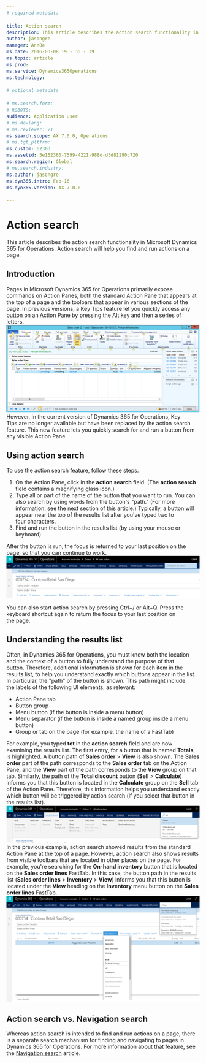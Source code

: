 ```yaml
---
# required metadata

title: Action search
description: This article describes the action search functionality in Microsoft Dynamics 365 for Operations. Action search will help you find and run actions on a page.
author: jasongre
manager: AnnBe
ms.date: 2016-03-08 19 - 35 - 39
ms.topic: article
ms.prod: 
ms.service: Dynamics365Operations
ms.technology: 

# optional metadata

# ms.search.form: 
# ROBOTS: 
audience: Application User
# ms.devlang: 
# ms.reviewer: 71
ms.search.scope: AX 7.0.0, Operations
# ms.tgt_pltfrm: 
ms.custom: 62303
ms.assetid: 5e152360-7599-4221-988d-d3d81290c720
ms.search.region: Global
# ms.search.industry: 
ms.author: jasongre
ms.dyn365.intro: Feb-16
ms.dyn365.version: AX 7.0.0

---
```


# Action search

This article describes the action search functionality in Microsoft Dynamics 365 for Operations. Action search will help you find and run actions on a page.

Introduction
------------

Pages in Microsoft Dynamics 365 for Operations primarily expose commands on Action Panes, both the standard Action Pane that appears at the top of a page and the toolbars that appear in various sections of the page. In previous versions, a Key Tips feature let you quickly access any button on an Action Pane by pressing the Alt key and then a series of letters. [![keyTipsAX6](./media/keytipsax6.png)](./media/keytipsax6.png) However, in the current version of Dynamics 365 for Operations, Key Tips are no longer available but have been replaced by the action search feature. This new feature lets you quickly search for and run a button from any visible Action Pane.

## Using action search
To use the action search feature, follow these steps.

1.  On the Action Pane, click in the **action search** field. (The **action search** field contains a magnifying glass icon.)
2.  Type all or part of the name of the button that you want to run. You can also search by using words from the button's "path." (For more information, see the next section of this article.) Typically, a button will appear near the top of the results list after you've typed two to four characters.
3.  Find and run the button in the results list (by using your mouse or keyboard).

After the button is run, the focus is returned to your last position on the page, so that you can continue to work. [![action-search-field](./media/action-search-field.png)](./media/action-search-field.png)

You can also start action search by pressing Ctrl+/ or Alt+Q. Press the keyboard shortcut again to return the focus to your last position on the page.

## Understanding the results list
Often, in Dynamics 365 for Operations, you must know both the location and the context of a button to fully understand the purpose of that button. Therefore, additional information is shown for each item in the results list, to help you understand exactly which buttons appear in the list. In particular, the "path" of the button is shown. This path might include the labels of the following UI elements, as relevant:

-   Action Pane tab
-   Button group
-   Menu button (if the button is inside a menu button)
-   Menu separator (if the button is inside a named group inside a menu button)
-   Group or tab on the page (for example, the name of a FastTab)

For example, you typed **tot** in the **action search** field and are now examining the results list. The first entry, for a button that is named **Totals**, is highlighted. A button path of **Sales order** &gt; **View** is also shown. The **Sales order** part of the path corresponds to the **Sales order** tab on the Action Pane, and the **View** part of the path corresponds to the **View** group on that tab. Similarly, the path of the **Total discount** button (**Sell** &gt; **Calculate**) informs you that this button is located in the **Calculate** group on the **Sell** tab of the Action Pane. Therefore, this information helps you understand exactly which button will be triggered by action search (if you select that button in the results list). [![action-search-field-with-data](./media/action-search-field-with-data.png)](./media/action-search-field-with-data.png) In the previous example, action search showed results from the standard Action Pane at the top of a page. However, action search also shows results from visible toolbars that are located in other places on the page. For example, you're searching for the **On-hand inventory** button that is located on the **Sales order lines** FastTab. In this case, the button path in the results list (**Sales order lines** &gt; **Inventory** &gt; **View**) informs you that this button is located under the **View** heading on the **Inventory** menu button on the **Sales order lines** FastTab. [![on-hand-inventory](./media/on-hand-inventory.png)](./media/on-hand-inventory.png)

## Action search vs. Navigation search
Whereas action search is intended to find and run actions on a page, there is a separate search mechanism for finding and navigating to pages in Dynamics 365 for Operations. For more information about that feature, see the [Navigation search](navigation-search.md) article.

